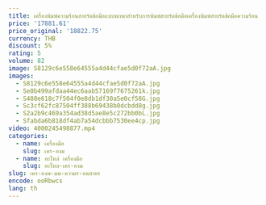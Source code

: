 ```yaml
---
title: เครื่องพิมพ์ความร้อนสายรัดข้อมือแบบพกพาสําหรับการพิมพ์สายรัดข้อมือเครื่องพิมพ์สายรัดข้อมือความร้อน
price: '17881.61'
price_original: '18822.75'
currency: THB
discount: 5%
rating: 5
volume: 82
image: S8129c6e558e64555a4d44cfae5d0f72aA.jpg
images:
  - S8129c6e558e64555a4d44cfae5d0f72aA.jpg
  - Se0b499afdaa44ec6aab57169f7675261k.jpg
  - S480e618c7f504f0e8db1df30a5e0cf58G.jpg
  - Sc3cf62fc87504ff388b69438b0dcbdd8g.jpg
  - S2a2b9c469a354ad38d5ae8e5c272bb0bL.jpg
  - Sfabda6b818df4ab7a54dcbbb7530ee4cp.jpg
video: 4000245498877.mp4
categories:
  - name: เครื่องมือ
    slug: เคร-องม
  - name: อะไหล่ เครื่องมือ
    slug: อะไหล-เคร-องม
slug: เคร-องพ-มพ-ความร-อนสายร
encode: ooRbwcs
lang: th
---
```

  